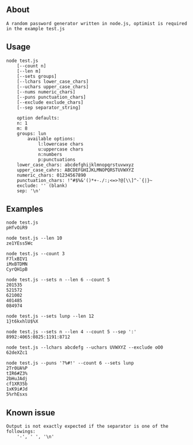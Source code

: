 ## About
	A random password generator written in node.js, optimist is required in the example test.js

## Usage 
	node test.js 
		[--count n]
		[--len m]
		[--sets groups]
		[--lchars lower_case_chars]
		[--uchars upper_case_chars]
		[--nums numeric_chars]
		[--puns punctuation_chars]
		[--exclude exclude_chars]
		[--sep separator_string]

		option defaults:
		n: 1
		m: 8
		groups: lun
			available options:
				l:lowercase chars
				u:uppercase chars
				n:numbers
				p:punctuations
		lower_case_chars: abcdefghijklmnopqrstuvwxyz
		upper_case_cahrs: ABCDEFGHIJKLMNOPQRSTUVWXYZ
		numeric_chars: 01234567890
		punctuation_chars: !"#$%&'()*+-./:;<=>?@[\\]^-`{|}~
		exclude: '' (blank)
		sep: '\n'

## Examples

	node test.js 
	pHfvOiR9

	node test.js --len 10
	ze1YEss5Wc

	node test.js --count 3
	F7lxBIV1
	iMxBTDMN
	CyrQH1pB

	node test.js --sets n --len 6 --count 5
	201535
	521572
	621002
	401485
	084974

	node test.js --sets lunp --len 12
	1}t6kxhlU$%X

	node test.js --sets n --len 4 --count 5 --sep ':'
	8992:4065:0825:1191:8712

	node test.js --lchars abcdefg --uchars UVWXYZ --exclude oO0
	62deXZc1

	node test.js --puns '?%#!' --count 6 --sets lunp
	2Tr0UA%P
	tIR6#Z3%
	2bHuJAdj
	cf1XR35b
	1xK9i#Jd
	5%rhEsxs

## Known issue
	Output is not exactly expected if the separator is one of the followings:
		'-', ' ', '\n'	

